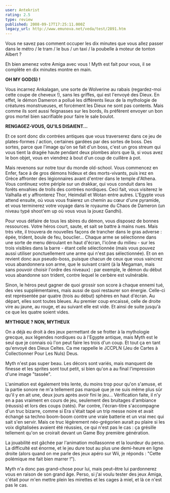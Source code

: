 ```yaml
---
user: Antekrist
rating: 2.5
type: review
published: 2008-09-17T17:25:11.000Z
legacy_url: http://www.emunova.net/veda/test/2891.htm
---
```

Vous ne savez pas comment occuper les dix minutes que vous allez passer dans le métro / le tram / le bus / un taxi / la poubelle à moteur de tonton Albert ?  

Eh bien amenez votre Amiga avec vous ! Myth est fait pour vous, il se complète en dix minutes montre en main.  

  

**OH MY GOD(S) !**  

Vous incarnez Ankalagan, une sorte de Wolverine au rabais (regardez-moi cette coupe de cheveux !), sans les griffes, qui est l'envoyé des Dieux. En effet, le démon Dameron a pollué les différents lieux de la mythologie de créatures monstrueuses, et forcément les Dieux ne sont pas contents. Mais comme ils sont aussi feignasses sur les bords, ils préfèrent envoyer un bon gros mortel bien sacrifiable pour faire le sale boulot.  

  

**RENGAGEZ-VOUS, QU'ILS DISAIENT...**  

Et ce sont donc dix contrées antiques que vous traverserez dans ce jeu de plates-formes / action, certaines gardées par des sortes de boss. Des sortes, parce que l'image qu'on se fait d'un boss, c'est un gros streum qui vous tient la dragée haute pendant deux plombes alors que là, si vous avez le bon objet, vous en viendrez à bout d'un coup de cuillère à pot.  

Mais revenons sur notre tour du monde old-school. Vous commencez en Enfer, face à de gros démons hideux et des morts-vivants, puis irez en Grèce affronter des légionnaires avant d'entrer dans le temple d'Athena. Vous continuez votre périple sur un drakkar, qui vous conduit dans les forêts envahies de trolls des contrées nordiques. Ceci fait, vous visiterez le Valhalla et y affronterez Thor, Heimdall et Wotan entre autres. L'Egypte vous attend ensuite, où vous vous fraierez un chemin au cœur d'une pyramide, et vous terminerez votre voyage dans le royaume du Chaos de Dameron (un niveau typé shoot'em up où vous vous la jouez Gandhi).  

Pour vous défaire de tous les sbires du démon, vous disposez de bonnes ressources. Votre héros court, saute, et sait se battre à mains nues. Mais très vite, il trouvera de nouvelles façons de trancher dans le gras adverse : épée, trident, boule de feu, bouclier... Chaque arme se sélectionne dans une sorte de menu déroulant en haut d'écran, l'icône du milieu - sur les trois visibles dans la barre - étant celle sélectionnée (mais vous pouvez aussi utiliser ponctuellement une arme qui n'est pas sélectionnée). Et on en revient donc aux pseudo-boss, puisque chacun de ceux que vous vaincrez vous abandonnera son arme, que le suivant craint (à la Megaman, mais sans pouvoir choisir l'ordre des niveaux) : par exemple, le démon du début vous abandonne son trident, contre lequel le cerbère est vulnérable.  

Sinon, le héros peut gagner de quoi grossir son score à chaque ennemi tué, des vies supplémentaires, mais aussi de quoi restaurer son énergie. Celle-ci est représentée par quatre (trois au début) sphères en haut d'écran. Au départ, elles sont toutes bleues. Au premier coup encaissé, celle de droite vire au jaune, au rouge, et au suivant elle est vide. Et ainsi de suite jusqu'à ce que les quatre soient vides.  

  

**MYTHIQUE ? NON, MYTHEUX**  

On a déjà eu droit à des jeux permettant de se frotter à la mythologie grecque, aux légendes nordiques ou à l'Egypte antique, mais Myth est le seul que je connais où l'on peut faire les trois d'un coup. Et tout ça en tant qu'envoyé des Dieux Celtes. Ca me rappelle le JCCPLN (Jeu de Cartes à Collectionner Pour Les Nuls) Deus.  

Myth n'est pas super beau. Les décors sont variés, mais manquent de finesse et les sprites sont tout petit, si bien qu'on a au final l'impression d'une image "tassée".  

L'animation est également très lente, du moins trop pour qu'on s'amuse, et la partie sonore ne m'a tellement pas marqué que je ne suis même plus sûr qu'il y en ait une, deux jours après avoir fini le jeu... Vérification faite, il n'y en a pas vraiment en cours de jeu, seulement des bruitages d'ambiance (réussis) et lors des coups (ratés). Par contre, l'écran-titre s'accompagne d'un truc bizarre, comme si Era s'était tapé un trip messe noire et avait échangé sa techno boom-boom contre une vraie batterie et un vrai mec qui sait s'en servir. Mais ce truc légèrement néo-grégorien aurait pu plaire si les voix digitalisées avaient été réussies, ce qui n'est pas le cas : ça grésille tellement qu'on se croirait devant un Game Boy première génération.  

La jouabilité est gâchée par l'animation mollassonne et la lourdeur du perso. La difficulté est énorme, et le jeu dure tout au plus une demi-heure en ligne droite (alors quand on me parle des jeux apéro sur Wii, je réponds : "Cette polémique me fait bien marrer !").  

  

Myth n'a donc pas grand-chose pour lui, mais peut-être lui pardonnerez vous en raison de son grand âge. Perso, si j'ai voulu tester des jeux Amiga, c'était pour m'en mettre plein les mirettes et les cages à miel, et là ce n'est pas le cas.